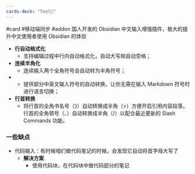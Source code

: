 ```yaml
---
cards-deck: "Tool🔧"
---
```


#card #移动端同步 #addon 
国人开发的 Obsidian 中文输入增强插件，极大的提升中文使用者使用 Obsidian 的体验
-   **行自动格式化**
	- 支持编辑过程中行内自动格式化，自动大写和自动空格；
-   **连续半角化**
	- 连续输入两个全角符号会自动转为半角符号；
-   
	- 提供部分中英文输入符号的自动转换，让你无需在输入 Markdown 符号时进行语言切换；
-   **行首转换**
	- 将行首的全角书名号（》）自动转换成半角（>）方便开启引用内容段落，行首的全角顿号（、）自动转换成半角（/）以配合最近更新的 Slash Commands 功能。

### 一些缺点
- 代码输入：有时候咱们做代码笔记的时候，会发现它自动将首字母大写了
	- **解决方案**
		- 使用代码块，在代码块中做代码部分的笔记
